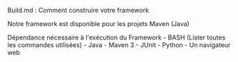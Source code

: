 Build.md :
Comment construire votre framework

Notre framework est disponible pour les projets Maven (Java)

Dépendance nécessaire à l'exécution du Framework
    - BASH (Lister toutes les commandes utilisées)
    - Java
    - Maven 3 
    - JUnit
    - Python
    - Un navigateur web

